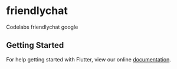 # friendlychat

Codelabs friendlychat google

## Getting Started

For help getting started with Flutter, view our online
[documentation](https://flutter.io/).
